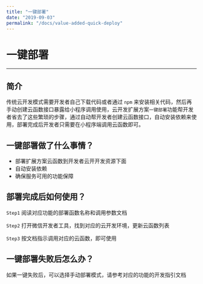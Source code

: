 ```yaml
---
title: "一键部署"
date: "2019-09-03"
permalink: "/docs/value-added-quick-deploy"
---
```


# 一键部署

---

## 简介

传统云开发模式需要开发者自己下载代码或者通过 `npm` 来安装相关代码，然后再手动创建云函数接口暴露给小程序调用使用，云开发扩展方案`一键部署`功能帮开发者省去了这些繁琐的步骤，通过自动帮开发者创建云函数接口，自动安装依赖来使用，部署完成后开发者只需要在小程序端调用云函数即可。

## 一键部署做了什么事情？

- 部署扩展方案云函数到开发者云开开发资源下面
- 自动安装依赖
- 确保服务可用的功能保障

## 部署完成后如何使用？

`Step1` 阅读对应功能的部署函数名称和调用参数文档

`Step2` 打开微信开发者工具，找到对应的云开发环境，更新云函数列表

`Step3` 按文档指示调用对应的云函数，即可使用

## 一键部署失败后怎么办？

如果一键失败后，可以选择手动部署模式，请参考对应的功能的开发指引文档
